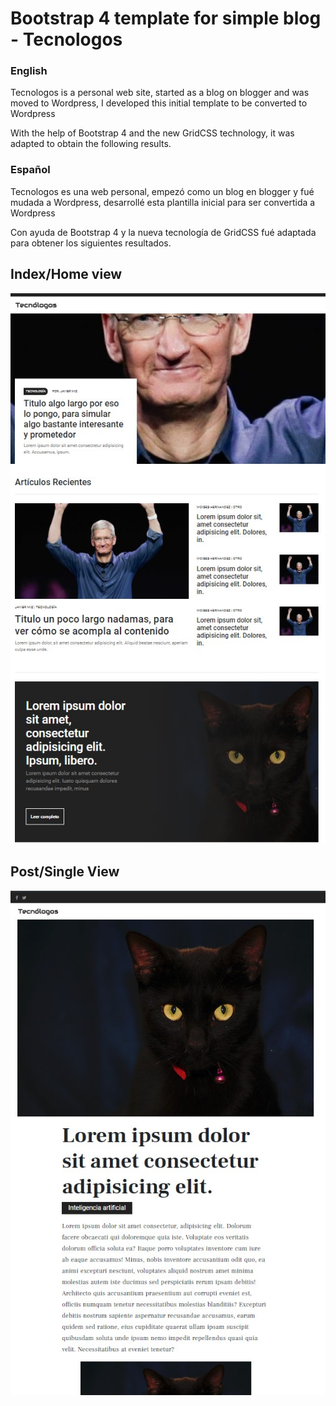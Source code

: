 # Bootstrap 4 template for simple blog - Tecnologos

### English
Tecnologos is a personal web site, started as a blog on blogger and was moved to Wordpress, I developed this initial template to be converted to Wordpress

With the help of Bootstrap 4 and the new GridCSS technology, it was adapted to obtain the following results.

### Español
Tecnologos es una web personal, empezó como un blog en blogger y fué mudada a Wordpress, desarrollé esta plantilla inicial para ser convertida a Wordpress

Con ayuda de Bootstrap 4 y la nueva tecnología de GridCSS fué adaptada para obtener los siguientes resultados.

## Index/Home view

![alt text](screenshots/index.jpg "upload")

## Post/Single View

![alt text](screenshots/single.jpg "result")
